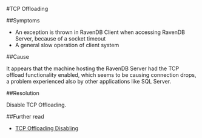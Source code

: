 #TCP Offloading

##Symptoms

- An exception is thrown in RavenDB Client when accessing RavenDB Server, because of a socket timeout
- A general slow operation of client system

##Cause

It appears that the machine hosting the RavenDB Server had the TCP offload functionality enabled, which seems to be causing connection drops, a problem experienced also by other applications like SQL Server.

##Resolution

Disable TCP Offloading.

##Further read

- [TCP Offloading Disabling](https://blogs.technet.microsoft.com/onthewire/2014/01/21/tcp-offloadingchimney-rsswhat-is-it-and-should-i-disable-it/)
